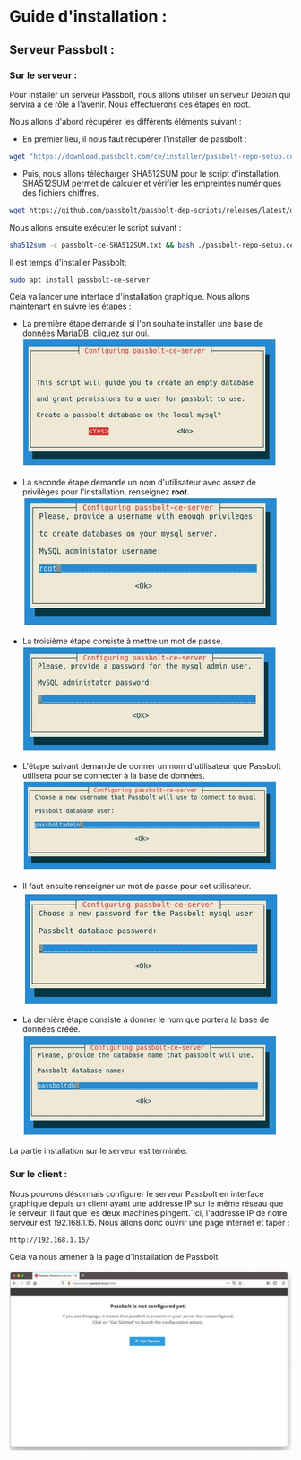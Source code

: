 # Guide d'installation : 

## Serveur Passbolt : 

### Sur le serveur : 

Pour installer un serveur Passbolt, nous allons utiliser un serveur Debian qui servira à ce rôle à l'avenir.  Nous effectuerons ces étapes en root.  

Nous allons d'abord récupérer les différents éléments suivant :   
- En premier lieu, il nous faut récupérer l'installer de passbolt :
```Bash 
wget "https://download.passbolt.com/ce/installer/passbolt-repo-setup.ce.sh"
```

- Puis, nous allons télécharger SHA512SUM pour le script d'installation. SHA512SUM permet de calculer et vérifier les empreintes numériques des fichiers chiffrés.
```Bash
wget https://github.com/passbolt/passbolt-dep-scripts/releases/latest/download/passbolt-ce-SHA512SUM.txt
```

Nous allons ensuite exécuter le script suivant : 
```Bash
sha512sum -c passbolt-ce-SHA512SUM.txt && bash ./passbolt-repo-setup.ce.sh  || echo \"Bad checksum. Aborting\" && rm -f passbolt-repo-setup.ce.sh
```

Il est temps d'installer Passbolt: 
```Bash
sudo apt install passbolt-ce-server
```

Cela va lancer une interface d'installation graphique. Nous allons maintenant en suivre les étapes : 

- La première étape demande si l'on souhaite installer une base de données MariaDB, cliquez sur oui.  
![img](https://github.com/ThomasDominici/TSSR-Projet3-Groupe_1-BuildYourInfra/blob/Ressources_Images/ImagesInstallPassbolt/passbolt1.JPG?raw=true)
  
- La seconde étape demande un nom d'utilisateur avec assez de privilèges pour l'installation, renseignez **root**.  
![img](https://github.com/ThomasDominici/TSSR-Projet3-Groupe_1-BuildYourInfra/blob/Ressources_Images/ImagesInstallPassbolt/passbolt2.JPG?raw=true)
  
- La troisième étape consiste à mettre un mot de passe.  
![img](https://github.com/ThomasDominici/TSSR-Projet3-Groupe_1-BuildYourInfra/blob/Ressources_Images/ImagesInstallPassbolt/passbolt3.JPG?raw=true)
  
- L'étape suivant demande de donner un nom d'utilisateur que Passbolt utilisera pour se connecter à la base de données.  
![img](https://github.com/ThomasDominici/TSSR-Projet3-Groupe_1-BuildYourInfra/blob/Ressources_Images/ImagesInstallPassbolt/passbolt4.JPG?raw=true)
  
- Il faut ensuite renseigner un mot de passe pour cet utilisateur.  
![img](https://github.com/ThomasDominici/TSSR-Projet3-Groupe_1-BuildYourInfra/blob/Ressources_Images/ImagesInstallPassbolt/passbolt5.JPG?raw=true)
  
- La dernière étape consiste à donner le nom que portera la base de données créée.  
![img](https://github.com/ThomasDominici/TSSR-Projet3-Groupe_1-BuildYourInfra/blob/Ressources_Images/ImagesInstallPassbolt/passbolt6.JPG?raw=true)

La partie installation sur le serveur est terminée.

### Sur le client : 

Nous pouvons désormais configurer le serveur Passbolt en interface graphique depuis un client ayant une addresse IP sur le même réseau que le serveur. Il faut que les deux machines pingent.`Ici, l'addresse IP de notre serveur est 192.168.1.15.
Nous allons donc ouvrir une page internet et taper :
```
http://192.168.1.15/
```

Cela va nous amener à la page d'installation de Passbolt.  

![img](https://github.com/ThomasDominici/TSSR-Projet3-Groupe_1-BuildYourInfra/blob/Ressources_Images/ImagesInstallPassbolt/passbolt7.JPG?raw=true)  


  
